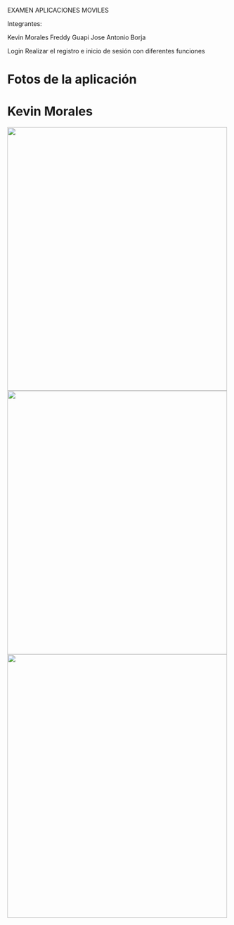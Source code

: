 EXAMEN APLICACIONES MOVILES

Integrantes: 

Kevin Morales
Freddy Guapi
Jose Antonio Borja

Login
Realizar el registro e inicio de sesión con diferentes funciones 


# Fotos de la aplicación
# Kevin Morales
<img src="https://firebasestorage.googleapis.com/v0/b/pruebabimestral-8ef0d.appspot.com/o/grupo10%2F1639157457154_KevinMorales.jpg?alt=media&token=05773192-7e04-4d05-b9e8-c03272b84657"  width="500" height="600">

<img src=""  width="500" height="600">

<img src=""  width="500" height="600">
